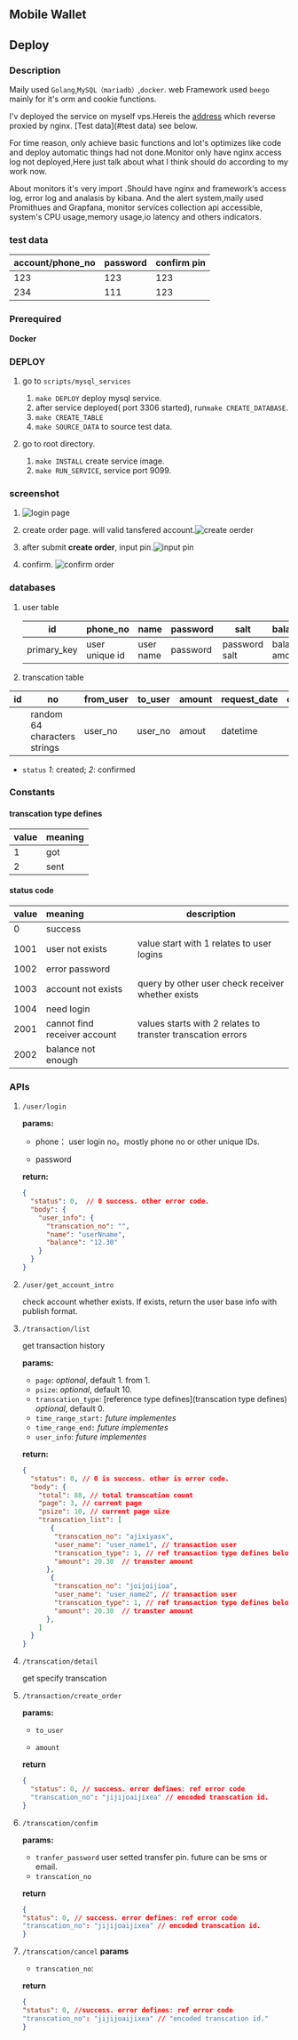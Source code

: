 ## Mobile Wallet


## Deploy
### Description
Maily used `Golang`,`MySQL（mariadb）`,`docker`. web Framework  used `beego` mainly for  it's orm and cookie functions. 

I'v deployed the service on myself vps.Hereis  the [address](http://204.13.154.209/index)  which reverse proxied by nginx. [Test data](#test data) see below.

For time reason, only achieve basic functions and lot's optimizes like code and deploy automatic things had not done.Monitor only have nginx access log not deployed,Here just talk about what I think should do according to my work now.

About monitors it's very import .Should have nginx and framework‘s access log, error log and analasis by kibana. And the alert system,maily used Promithues and Grapfana, monitor services collection api accessible, system's CPU usage,memory usage,io latency and others indicators. 

### test data

| account/phone_no | password | confirm pin |
| ---------------- | -------- | ----------- |
| 123              | 123      | 123         |
| 234	|111|123|


### Prerequired
   **Docker**
### DEPLOY
   1. go to `scripts/mysql_services` 

      1. `make DEPLOY` deploy mysql service.
      2. after service deployed( port 3306 started), run`make CREATE_DATABASE`.
      3. `make CREATE_TABLE`
      4. `make SOURCE_DATA` to source test data.

   2. go to root directory.

      1. `make INSTALL` create service image.
      2. `make RUN_SERVICE`, service port 9099.

### screenshot
1. ![login page](https://raw.githubusercontent.com/e1nfalda/IAaFaJdFLzSk/ignore/uPic/3UqOWI.jpg)
2. create order page. will valid tansfered account.![create oerder](https://raw.githubusercontent.com/e1nfalda/IAaFaJdFLzSk/ignore/uPic/6wXNiq.png)

3. after submit **create order**, input pin.![input pin](https://raw.githubusercontent.com/e1nfalda/IAaFaJdFLzSk/ignore/uPic/IwGAP3.png)
4. confirm. ![confirm order](https://raw.githubusercontent.com/e1nfalda/IAaFaJdFLzSk/ignore/uPic/XXIns4.png)

### databases

1. user table

	| id          | phone_no | name      | password | salt          | balance        |transter_pin|create_date|
	| ----------- | -------------- | --------- | -------- | ------------- | -------------- |--| ---|
	| primary_key | user unique id | user name | password | password salt | balance amount |transter confirm pin|
  
2. transcation table

  | id   | no | from_user | to_user | amount | request_date | confirm_date| status|
  | ---- |----| --------- | ------- | ------ | ---------------- |---|--|
  |      |random 64 characters strings| user_no   | user_no | amout  | datetime         |

   * `status` *1*: created; *2*: confirmed

### Constants

#### transcation type defines

| value | meaning |
| ----- | ------- |
| 1 | got|
| 2 | sent|

#### status code

| value | meaning | description |
| ----- | :------ | ----------- |
| 0     | success |             |
| 1001 | user not exists| value start with 1 relates to user logins|
| 1002 | error password||
|1003|account not exists| query by other user check receiver whether exists |
|1004| need login||
| 2001 | cannot find receiver account | values starts with 2 relates to transter transcation errors|
| 2002 | balance not enough||

### APIs

1. `/user/login`

   **params:**

   * phone： user login no。mostly phone no or other unique IDs.

   * password

   **return:**

   ```json
   {
     "status": 0,  // 0 success. other error code. 
     "body": {
       "user_info": {
         "transcation_no": "",
         "name": "userNname",
         "balance": "12.30"  
       }
     }
   }
   ```

2. `/user/get_account_intro`

   check account whether exists. If exists, return the user base info with publish format.

3. `/transaction/list`

   get transaction history

   **params:**

   * `page`: *optional*, default 1. from 1.
   * `psize`: *optional*, default 10.
   * `transcation_type`: [reference type defines](transcation type defines) *optional*, default 0.
   * `time_range_start:`  *future implementes*
   * `time_range_end:` *future implementes*
   * `user_info`: *future implementes*

   **return:**

   ```json
   {
     "status": 0, // 0 is success. other is error code.
     "body": {
       "total": 88, // total transcation count
       "page": 3, // current page
       "psize": 10, // current page size
       "transcation_list": [
          { 
           "transcation_no": "ajixiyasx", 
           "user_name": "user_name1", // transaction user
           "transcation_type": 1, // ref transaction type defines below
           "amount": 20.30  // transter amount
         },
          { 
           "transcation_no": "joijoijioa", 
           "user_name": "user_name2", // transaction user
           "transcation_type": 1, // ref transaction type defines below
           "amount": 20.30  // transter amount
         },
       ]
     }
   }
   ```

4. `/transcation/detail`

   get specify transcation

5. `/transaction/create_order`

   **params:**

   * `to_user`

   * `amount`

   **return**

   ```json
   {
     "status": 0, // success. error defines: ref error code  
     "transcation_no": "jijijoaijixea" // encoded transcation id.
   }

6. `/transcation/confim`

   **params:**

   * `tranfer_password` user setted transfer pin. future can be sms or email.
   * `transcation_no`

   **return**

     ```json
   {
     "status": 0, // success. error defines: ref error code 
     "transcation_no": "jijijoaijixea" // encoded transcation id.
   }
     ```

7. `/transcation/cancel`
   **params**

   * `transcation_no`: 

   **return**

     ```json
   {
     "status": 0, //success. error defines: ref error code
     "transcation_no": "jijijoaijixea" // "encoded transcation id."
   }
     ```

